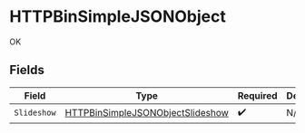 # HTTPBinSimpleJSONObject

OK


## Fields

| Field                                                                                       | Type                                                                                        | Required                                                                                    | Description                                                                                 |
| ------------------------------------------------------------------------------------------- | ------------------------------------------------------------------------------------------- | ------------------------------------------------------------------------------------------- | ------------------------------------------------------------------------------------------- |
| `Slideshow`                                                                                 | [HTTPBinSimpleJSONObjectSlideshow](../../models/shared/httpbinsimplejsonobjectslideshow.md) | :heavy_check_mark:                                                                          | N/A                                                                                         |